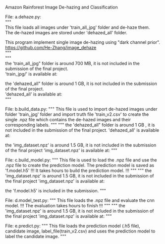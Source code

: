 Amazon Rainforest Image De-hazing and Classification

File: a.dehaze.py:  
"""  
This file loads all images under 'train_all_jpg' folder and de-haze them.  
The de-hazed images are stored under 'dehazed_all' folder.  

This program implement single image de-hazing using "dark channel prior".  
https://github.com/He-Zhang/image_dehaze  
"""  
"""  
the 'train_all_jpg" folder is around 700 MB, it is not included in the submission of the final project.  
'train_jpg/' is available at:  

the 'dehazed_all" folder is around 1 GB, it is not included in the submission of the final project.  
'dehazed_all' is available at:  
"""  


File: b.build_data.py:
"""
This file is used to import de-hazed images under folder 'train_jpg' folder
and import truth file 'train_v2.csv' to create the single .npz file which
contains the de-hazed images and their corresponding labels.
"""
"""
the 'dehazed_all" folder is around 1 GB , it is not included in the submission of the final project.
'dehazed_all' is available at:

the 'img_dataset.npz' is around 1.5 GB, it is not included in the submission of the final project
'img_dataset.npz' is available at:
"""


File: c.build_model.py:
"""
This file is used to load the .npz file and use the .npz file to create the prediction model.
The prediction model is saved as 'f.model.h5'
!!! It takes hours to build the prediction model. !!!
"""
"""
the 'img_dataset.npz' is around 1.5 GB, it is not included in the submission of the final project
'img_dataset.npz' is available at:

the 'f.model.h5' is included in the submission.
"""


File: d.model_test.py:
"""
This file loads the .npz file and evaluate the cnn model.
!!! The evaluation takes hours to finish !!!
"""
"""
the 'img_dataset.npz' is around 1.5 GB, it is not included in the submission of the final project
'img_dataset.npz' is available at:
"""

File: e.predict.py:
"""
This file loads the prediction model (.h5 file), candidate image, label_file(train_v2.csv)
and uses the prediction model to label the candidate image.
"""
